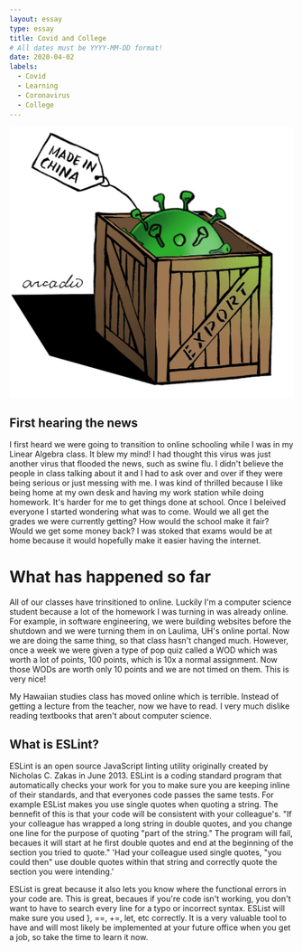 ```yaml
---
layout: essay
type: essay
title: Covid and College
# All dates must be YYYY-MM-DD format!
date: 2020-04-02
labels:
  - Covid
  - Learning
  - Coronavirus
  - College
---
```


<img class="ui left medium floated image" src="../images/covid.jpg">

## First hearing the news
  I first heard we were going to transition to online schooling while I was in my Linear Algebra class.  It blew my mind!  I had thought this virus was just another virus that flooded the news, such as swine flu. I didn't believe the people in class talking about it and I had to ask over and over if they were being serious or just messing with me.  I was kind of thrilled because I like being home at my own desk and having my work station while doing homework. It's harder for me to get things done at school.  Once I beleived everyone I started wondering what was to come.  Would we all get the grades we were currently getting? How would the school make it fair?  Would we get some money back? I was stoked that exams would be at home because it would hopefully make it easier having the internet.
  
<h1>What has happened so far</h1>
  All of our classes have trinsitioned to online.  Luckily I'm a computer science student because a lot of the homework I was turning in was already online.  For example, in software engineering, we were building websites before the shutdown and we were turning them in on Laulima, UH's online portal.  Now we are doing the same thing, so that class hasn't changed much.  However, once a week we were given a type of pop quiz called a WOD which was worth a lot of points, 100 points, which is 10x a normal assignment.  Now those WODs are worth only 10 points and we are not timed on them.  This is very nice!
  
  My Hawaiian studies class has moved online which is terrible.  Instead of getting a lecture from the teacher, now we have to read.  I very much dislike reading textbooks that aren't about computer science.  
  
 ## What is ESLint?
  ESLint is an open source JavaScript linting utility originally created by Nicholas C. Zakas in June 2013.  ESLint is a coding standard program that automatically checks your work for you to make sure you are keeping inline of their standards, and that everyones code passes the same tests.  For example ESList makes you use single quotes when quoting a string.  The bennefit of this is that your code will be consistent with your colleague's.  "If your colleague has wrapped a long string in double quotes, and you change one line for the purpose of quoting "part of the string." The program will fail, becaues it will start at he first double quotes and end at the beginning of the section you tried to quote."  'Had your colleague used single quotes, "you could then" use double quotes within that string and correctly quote the section you were intending.'
  
  ESList is great because it also lets you know where the functional errors in your code are.  This is great, becaues if you're code isn't working, you don't want to have to search every line for a typo or incorrect syntax.  ESList will make sure you used }, ==, +=, let, etc correctly.  It is a very valuable tool to have and will most likely be implemented at your future office when you get a job, so take the time to learn it now.
